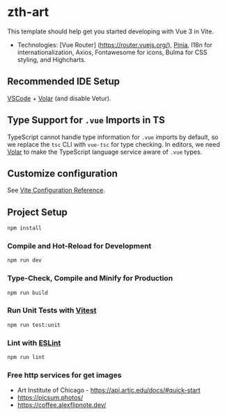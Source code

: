 # zth-art

This template should help get you started developing with Vue 3 in Vite.
- Technologies: [Vue Router] (https://router.vuejs.org/), [Pinia](https://pinia.vuejs.org/), I18n for internationalization, Axios, Fontawesome for icons, Bulma for CSS styling, and Highcharts.

## Recommended IDE Setup

[VSCode](https://code.visualstudio.com/) + [Volar](https://marketplace.visualstudio.com/items?itemName=Vue.volar) (and disable Vetur).

## Type Support for `.vue` Imports in TS

TypeScript cannot handle type information for `.vue` imports by default, so we replace the `tsc` CLI with `vue-tsc` for type checking. In editors, we need [Volar](https://marketplace.visualstudio.com/items?itemName=Vue.volar) to make the TypeScript language service aware of `.vue` types.

## Customize configuration

See [Vite Configuration Reference](https://vitejs.dev/config/).

## Project Setup

```sh
npm install
```

### Compile and Hot-Reload for Development

```sh
npm run dev
```

### Type-Check, Compile and Minify for Production

```sh
npm run build
```

### Run Unit Tests with [Vitest](https://vitest.dev/)

```sh
npm run test:unit
```

### Lint with [ESLint](https://eslint.org/)

```sh
npm run lint
```

### Free http services for get images

- Art Institute of Chicago - https://api.artic.edu/docs/#quick-start
- https://picsum.photos/
- https://coffee.alexflipnote.dev/
